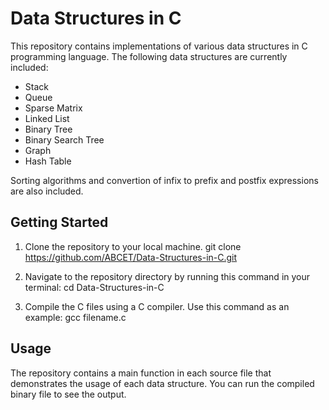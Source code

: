 # Data Structures in C

This repository contains implementations of various data structures in C programming language. The following data structures are currently included:

- Stack
- Queue
- Sparse Matrix
- Linked List
- Binary Tree
- Binary Search  Tree
- Graph
- Hash Table

Sorting algorithms and convertion of infix to prefix and postfix expressions are also included.

## Getting Started

1. Clone the repository to your local machine.
    git clone https://github.com/ABCET/Data-Structures-in-C.git

2. Navigate to the repository directory by running this command in your terminal:
    cd Data-Structures-in-C

3. Compile the C files using a C compiler. Use this command as an example:
    gcc filename.c

## Usage
The repository contains a main function in each source file that demonstrates the usage of each data structure. You can run the compiled binary file to see the output.





